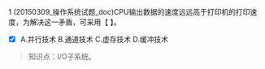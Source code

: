 1
(20150309_操作系统试题_doc)CPU输出数据的速度远远高于打印机的打印速度，为解决这一矛盾，可采用【 】。
- [x] A.并行技术 B.通道技术 C.虚存技术 D.缓冲技术

> 知识点：I/O子系统。
